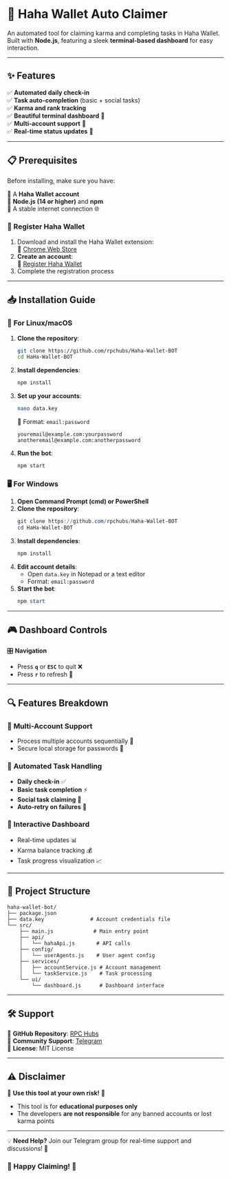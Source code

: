 # 🌟 Haha Wallet Auto Claimer

An automated tool for claiming karma and completing tasks in Haha Wallet. Built with **Node.js**, featuring a sleek **terminal-based dashboard** for easy interaction.

---

## ✨ Features

✅ **Automated daily check-in**  
✅ **Task auto-completion** (basic + social tasks)  
✅ **Karma and rank tracking**  
✅ **Beautiful terminal dashboard** 🎨  
✅ **Multi-account support** 👥  
✅ **Real-time status updates** 🔄  

---

## 📋 Prerequisites

Before installing, make sure you have:

🔹 A **Haha Wallet account**  
🔹 **Node.js (14 or higher)** and **npm**  
🔹 A stable internet connection 🌐

### 📝 Register Haha Wallet

1. Download and install the Haha Wallet extension:  
   🔗 [Chrome Web Store](https://chromewebstore.google.com/detail/haha-wallet/andhndehpcjpmneneealacgnmealilal?hl=en-US&utm_source=ext_sidebar)
2. **Create an account**:  
   🔗 [Register Haha Wallet](https://join.haha.me/ANONYMOUS-AA27AG)
3. Complete the registration process

---

## 📥 Installation Guide

### 🐧 **For Linux/macOS**

1. **Clone the repository**:
   ```bash
   git clone https://github.com/rpchubs/Haha-Wallet-BOT
   cd HaHa-Wallet-BOT
   ```
2. **Install dependencies**:
   ```bash
   npm install
   ```
3. **Set up your accounts**:
   ```bash
   nano data.key
   ```
   📌 Format: `email:password`
   ```
   youremail@example.com:yourpassword
   anotheremail@example.com:anotherpassword
   ```
4. **Run the bot**:
   ```bash
   npm start
   ```

### 🖥️ **For Windows**

1. **Open Command Prompt (cmd) or PowerShell**
2. **Clone the repository**:
   ```powershell
   git clone https://github.com/rpchubs/Haha-Wallet-BOT
   cd HaHa-Wallet-BOT
   ```
3. **Install dependencies**:
   ```powershell
   npm install
   ```
4. **Edit account details**:
   - Open `data.key` in Notepad or a text editor
   - Format: `email:password`
5. **Start the bot**:
   ```powershell
   npm start
   ```

---

## 🎮 Dashboard Controls

🎛 **Navigation**
- Press **`q`** or **`ESC`** to quit ❌
- Press **`r`** to refresh 🔄

---

## 🔍 Features Breakdown

### 🔹 **Multi-Account Support**
- Process multiple accounts sequentially 🔄
- Secure local storage for passwords 🔐

### 🔹 **Automated Task Handling**
- **Daily check-in** ✅
- **Basic task completion** ⚡
- **Social task claiming** 📢
- **Auto-retry on failures** 🔁

### 🔹 **Interactive Dashboard**
- Real-time updates 📊
- Karma balance tracking 💰
- Task progress visualization 📈

---

## 📂 Project Structure

```
haha-wallet-bot/
├── package.json
├── data.key               # Account credentials file
└── src/
    ├── main.js             # Main entry point
    ├── api/
    │   └── hahaApi.js       # API calls
    ├── config/
    │   └── userAgents.js    # User agent config
    ├── services/
    │   ├── accountService.js # Account management
    │   └── taskService.js    # Task processing
    └── ui/
        └── dashboard.js      # Dashboard interface
```

---

## 🛠️ Support

📂 **GitHub Repository**: [RPC Hubs](https://github.com/rpchubs)\
💬 **Community Support**: [Telegram](https://t.me/RPC_Hubs)\
📜 **License**: MIT License

---
## ⚠️ Disclaimer

🚨 **Use this tool at your own risk!** 🚨
- This tool is for **educational purposes only**
- The developers **are not responsible** for any banned accounts or lost karma points

---

💡 **Need Help?** Join our Telegram group for real-time support and discussions! 🚀

### 🎯 Happy Claiming! 🚀

